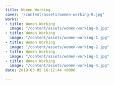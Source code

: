 ```yaml
---
title: Women Working
cover: "/content/assets/women-working-0.jpg"
works:
- title: Women Working
  image: "/content/assets/women-working-0.jpg"
- title: Women Working
  image: "/content/assets/women-working-1.jpg"
- title: Women Working
  image: "/content/assets/women-working-2.jpg"
- title: Women Working
  image: "/content/assets/women-working-3.jpg"
- title: Women Working
  image: "/content/assets/women-working-4.jpg"
date: 2019-03-05 16:12:44 +0000

---
```

